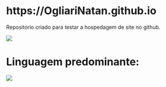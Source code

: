  <h1> https://OgliariNatan.github.io </h1>

 <p> Repositorio criado para testar a hospedagem de site no github. <br />
  </p>
  
  <p>
 <img src="https://img.shields.io/github/languages/count/OgliariNatan/OgliariNatan.github.io?style=plastic">
 
  # Linguagem predominante: <br>
 
 <img src="https://img.shields.io/github/languages/top/OgliariNatan/OgliariNatan.github.io?color=violet&style=plastic">
 </p>
